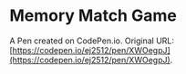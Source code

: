 # Memory Match Game

A Pen created on CodePen.io. Original URL: [https://codepen.io/ej2512/pen/XWOegpJ](https://codepen.io/ej2512/pen/XWOegpJ).

